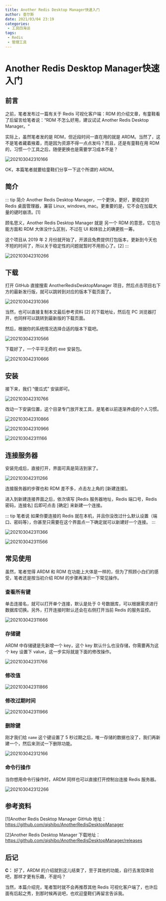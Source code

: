 ```yaml
---
title: Another Redis Desktop Manager快速入门
author: 查尔斯
date: 2021/03/04 23:19
categories:
 - 工具四海谈
tags:
 - Redis
 - 管理工具
---
```


# Another Redis Desktop Manager快速入门

## 前言

之前，笔者发布过一篇有关于 Redis 可视化客户端：RDM 的介绍文章，有童鞋看了后留言给笔者说：“RDM 不怎么好用，建议试试 Another Redis Desktop Manager。“

实际上，虽然笔者发的是 RDM，但近段时间一直在用的就是 ARDM。当然了，这不是笔者藏着掖着，而是因为资源不得一点点发吗？而且，还是有童鞋在用 RDM 的，习惯一个工具之后，随便更换也是需要学习成本不是？

![202103042310166](../../../../../public/img/2021/03/04/202103042310166.jpg)

OK，本篇笔者就要给童鞋们分享一下这个所谓的 ARDM。

<!-- more -->

## 简介

::: tip 简介
Another Redis Desktop Manager，一个更快，更好，更稳定的 Redis 桌面管理器，兼容 Linux, windows, mac。更重要的是，它不会在加载大量的键时崩溃。[1]  

顾名思义，Another Redis Desktop Manager 就是 另一个 RDM 的意思，它在功能方面和 RDM 大体没什么区别，不过在 UI 和体验上的确更胜一筹。  

这个项目从 2019 年 2 月份就开始了，开源且免费提供打包版本，更新到今天也不短的时间了，所以关于稳定性的问题就暂时不用担心了。[2]
:::

![202103042310266](../../../../../public/img/2021/03/04/202103042310266.png)

## 下载

打开 GitHub 直接搜索 AnotherRedisDesktopManager 项目，然后点击项目右下方的最新发行版，就可以跳转到对应的版本下载页面了。

![202103042310366](../../../../../public/img/2021/03/04/202103042310366.png)

当然，也可以直接复制本文最后参考资料 [2] 的下载地址，然后在 PC 浏览器打开，也同样可以跳转到最新版的下载页面。

然后，根据你的系统情况选择合适的版本下载吧。

![202103042310566](../../../../../public/img/2021/03/04/202103042310566.png)

下载好了，一个平平无奇的 exe 安装包。

![202103042310666](../../../../../public/img/2021/03/04/202103042310666.png)

## 安装

接下来，我们 “傻瓜式” 安装即可。

![202103042310766](../../../../../public/img/2021/03/04/202103042310766.png)

改动一下安装位置，这个目录专门放开发工具，是笔者以前逐渐养成的个人习惯。

![202103042310866](../../../../../public/img/2021/03/04/202103042310866.png)

![202103042310966](../../../../../public/img/2021/03/04/202103042310966.png)

![202103042311166](../../../../../public/img/2021/03/04/202103042311166.png)

## 连接服务器

安装完成后，直接打开，界面可真是简洁到家了。

![202103042311266](../../../../../public/img/2021/03/04/202103042311266.png)

连接服务器的步骤也和 RDM 差不多，点击左上角的 [新建连接]。

进入到新建连接界面之后，依次填写 [Redis 服务器地址，Redis 端口号，Redis 密码，连接名] 后即可点击 [确定] 来新建一个连接。

::: tip 笔者说
如果你要连接的 Redis 就在本机，并且你没改过什么默认设置（端口、密码等），你甚至只需要在这个界面点一下确定就可以新建好一个连接。
:::

![202103042311366](../../../../../public/img/2021/03/04/202103042311366.png)

![202103042311566](../../../../../public/img/2021/03/04/202103042311566.png)

## 常见使用

虽然，笔者觉得 ARDM 和 RDM 在功能上大体是一样的，但为了照顾小白们的感受，笔者还是按当初介绍 RDM 的步骤再演示一下常见操作。

### 查看所有键

单击连接名，就可以打开单个连接，默认是处于 0 号数据库，可以根据需求进行数据库切换。另外，打开连接时默认还会在右侧打开当前 Redis 的服务监控。

![202103042311666](../../../../../public/img/2021/03/04/202103042311666.gif)

### 存储键

ARDM 中存储键是先新增一个 key，这个 key 默认什么也没存储，你需要再为这个 key 设置下 value，这一步实际就是下面的修改操作。

![202103042311766](../../../../../public/img/2021/03/04/202103042311766.gif)

### 修改值

![202103042311866](../../../../../public/img/2021/03/04/202103042311866.gif)

### 修改过期时间

![202103042311966](../../../../../public/img/2021/03/04/202103042311966.gif)

### 删除键

刚才我们给 `name` 这个键设置了 5 秒过期之后，唯一存储的数据也没了，我们再新建一个，然后来测试一下删除功能。

![202103042312166](../../../../../public/img/2021/03/04/202103042312166.gif)

### 命令行操作

当你想用命令行操作时，ARDM 同样也可以直接打开控制台连接 Redis 服务器。

![202103042312266](../../../../../public/img/2021/03/04/202103042312266.gif)

## 参考资料

[1]Another Redis Desktop Manager GitHub 地址：https://github.com/qishibo/AnotherRedisDesktopManager

[2]Another Redis Desktop Manager 下载地址：https://github.com/qishibo/AnotherRedisDesktopManager/releases

## 后记

**C：** 好了，ARDM 的介绍就到这儿结束了，至于其他的功能，自行去发现体验吧，那样才更有乐趣，不是吗？

当然，本篇介绍完，笔者暂时就不会再推荐其他 Redis 可视化客户端了，也许后面有后起之秀，到那时候再说吧，也欢迎童鞋们再留言告诉我。